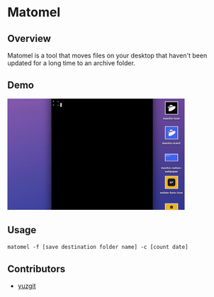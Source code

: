 # Matomel
## Overview
Matomel is a tool that moves files on your desktop that haven't been updated for a long time to an archive folder.

## Demo
<img 
     src='https://raw.githubusercontent.com/mochi-x/matomel/main/images/matomel_demo.gif' 
     width='400px'
/>

## Usage
```
matomel -f [save destination folder name] -c [count date]
```


## Contributors
- [yuzgit](https://github.com/yuzgit)

